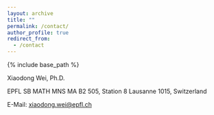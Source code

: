 ```yaml
---
layout: archive
title: ""
permalink: /contact/
author_profile: true
redirect_from:
  - /contact
---
```


{% include base_path %}

Xiaodong Wei, Ph.D.

EPFL SB MATH MNS
MA B2 505, Station 8
Lausanne 1015, Switzerland 

E-Mail: <a href="mailto:xiaodong.wei@epfl.ch" target="_blank" rel="noopener noreferrer">xiaodong.wei@epfl.ch</a>

